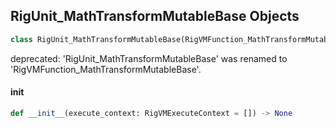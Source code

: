 ## RigUnit_MathTransformMutableBase Objects

```python
class RigUnit_MathTransformMutableBase(RigVMFunction_MathTransformMutableBase)
```

deprecated: 'RigUnit_MathTransformMutableBase' was renamed to 'RigVMFunction_MathTransformMutableBase'.

<a id="unreal.RigUnit_MathTransformMutableBase.__init__"></a>

#### __init__

```python
def __init__(execute_context: RigVMExecuteContext = []) -> None
```

<a id="unreal.RigVMFunction_MathTransformBase"></a>